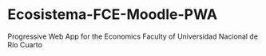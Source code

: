 # Ecosistema-FCE-Moodle-PWA
Progressive Web App for the Economics Faculty of Universidad Nacional de Río Cuarto
